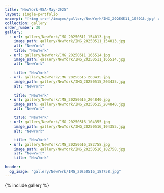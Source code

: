 ```yaml
---
title: "NewYork-USA-May-2025"
layout: single-portfolio
excerpt: "[<img src='/images/gallery/NewYork/IMG_20250511_154013.jpg' alt=''>](https://nt-hung.github.io/gallery/NewYork/)"
collection: gallery
order_number: 30
gallery:
  - url: gallery/NewYork/IMG_20250511_154013.jpg
    image_path: gallery/NewYork/IMG_20250511_154013.jpg
    alt: "NewYork"
    title: "NewYork"
  - url: gallery/NewYork/IMG_20250511_165514.jpg
    image_path: gallery/NewYork/IMG_20250511_165514.jpg
    alt: "NewYork"

    title: "NewYork"
  - url: gallery/NewYork/IMG_20250515_203435.jpg
    image_path: gallery/NewYork/IMG_20250515_203435.jpg
    alt: "NewYork"

    title: "NewYork"
  - url: gallery/NewYork/IMG_20250515_204840.jpg
    image_path: gallery/NewYork/IMG_20250515_204840.jpg
    alt: "NewYork"

    title: "NewYork"
  - url: gallery/NewYork/IMG_20250516_104355.jpg
    image_path: gallery/NewYork/IMG_20250516_104355.jpg
    alt: "NewYork"

    title: "NewYork"
  - url: gallery/NewYork/IMG_20250516_182758.jpg
    image_path: gallery/NewYork/IMG_20250516_182758.jpg
    alt: "NewYork"
    title: "NewYork"         

header:
  og_image: "gallery/NewYork/IMG_20250516_182758.jpg"
---
```

{% include gallery %}
